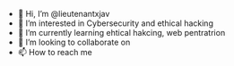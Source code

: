 - 👋 Hi, I’m @lieutenantxjav
- 👀 I’m interested in Cybersecurity and ethical hacking
- 🌱 I’m currently learning  ehtical hakcing, web pentratrion
- 💞️ I’m looking to collaborate on 
- 📫 How to reach me 

<!---
lieutenantxjav/lieutenantxjav is a ✨ special ✨ repository because its `README.md` (this file) appears on your GitHub profile.
You can click the Preview link to take a look at your changes.
--->
